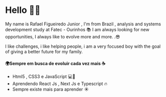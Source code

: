 # Hello 👋🏼
My name is Rafael Figueiredo Junior , I'm from Brazil , analysis and systems development study at Fatec - Ourinhos 📚 I am always looking for new opportunities, I always like to evolve more and more. .😎

I like challenges, i like helping people, i am a very focused boy with the goal of giving a better future for my family.

#### 🌍Sempre em busca de evoluir cada vez mais ☕

- Html5 , CSS3 e JavaScript 💻💓
- Aprendendo React Js , Next Js e Typescript 🔥
- Sempre existe mais para aprender ☀


